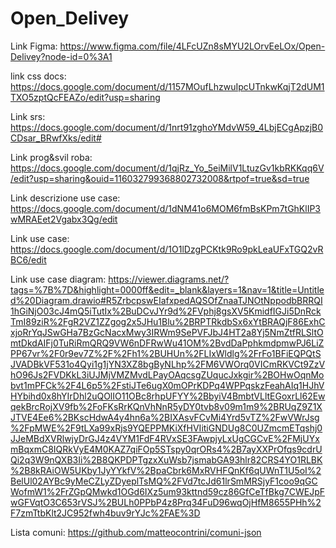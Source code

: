 # Open_Delivey
Link Figma: https://www.figma.com/file/4LFcUZn8sMYU2LOrvEeLOx/Open-Delivey?node-id=0%3A1

link css docs: https://docs.google.com/document/d/1157MOufLhzwuIpcUTnkwKqjT2dUM1TXO5zptQcFEAZo/edit?usp=sharing

Link srs: https://docs.google.com/document/d/1nrt91zghoYMdvW59_4LbjECgApzjB0CDsar_BRwfXks/edit#


Link prog&svil roba: https://docs.google.com/document/d/1qjRz_Yo_5eiMilV1LtuzGv1kbRKKqq6V/edit?usp=sharing&ouid=116032799368802732008&rtpof=true&sd=true

Link descrizione use case: https://docs.google.com/document/d/1dNM41o6MOM6fmBsKPm7tGhKlIP3wMRAEet2Vgabx3Qg/edit

Link use case: https://docs.google.com/document/d/1O1lDzgPCKtk9Ro9pkLeaUFxTGQ2vRBC6/edit

Link use case diagram: https://viewer.diagrams.net/?tags=%7B%7D&highlight=0000ff&edit=_blank&layers=1&nav=1&title=Untitled%20Diagram.drawio#R5ZrbcpswEIafxpedAQSOfZnaaTJNOtNppodbBRRQI1hGiNjO03cJ4mQ5iTutIx%2BuDCvJYr9d%2FVphj8gsXV5KmidfIGJi5DnRckTmI89ziR%2FgR2VZ1ZZgog2x5JHu1Blu%2BRPTRkdbSx6xYtBRAQjF86ExhCxjoRrYqJSwGHa7BzGcNacxMwy3IRWm9SePVFJbJ4HT2a8Yj5NmZtfRLSltOmtDkdAIFj0TuRiRmQRQ9VW6nDFRwWu41OM%2BvdDaPphkmdpmwPJ6LiZPP67vr%2F0r9ev7Z%2F%2Fh1%2BUHUn%2FLIxWldlg%2FrFo1BFiEQPQtSJVADBkVF531o4Qyi1g1jYN3XZ8bgByNLhp%2FM6VWOrq0VICmRKVCt9ZzVhO96Js2FVDKkL3iUJMjVMZMvdLPayOAqcsgZUqucJxkgir%2BOHwOqnMobvt1mPFCk%2F4L6p5%2FstiJTe6ugX0mOPrKDPq4WPPqskzFeahAIq1HJhVHYbihd0x8hYIrDhl2uQOlIO11OBc8rhpUFYY%2BbyiV4BmbtVLltEGoxrLl62EwqekBrcRojXV9fb%2FoFKsRrKQnVhNnR5yDY0tvb8v09m1m9%2BRUqZ9Z1XJTVE4Ee6%2BKscHdwA4y4hn6a%2BIXAsvFCvMi4Yrd5vTZ%2FwVWrJsg%2FpMWE%2F9tLXa99xRjs9YQEPPMKiXfHVIitiGNDUg8C0UZmcmETqshj0JJeMBdXVRlwjyDrGJ4z4VYM1FdF4RVxSE3FAwpjyLxUgCGCvE%2FMjUYxmBqxmC8IQRkVyE4M0KAZ7qiFOp5STspy0qrORs4%2B7ayXXPrOfqs9cdrUQi2q3W9nQXB3Ii%2B8QKPDPTgzxXuWsb7jsmabGA93hlr82CRS4YO1RLBK%2B8kRAiOW5UKby1JyYYkfV%2BpaCbrk6MxRVHFQnKf6qUWnT1U5oI%2BelUl02AYBc9yMeCZLyZDyeplTsMQ%2FVd7tcJd61lrSmMRSjyF1coo9qGCWofmW1%2FrZGpQMwkd1OGd6IXz5um93kttnd59cz86GfCeTfBkg7CWEJpFwGFVqtO3C653rVSJ%2BULh0PPbP4z8Prq34FuD96wqOjHfM8655PHh%2F7zmTtbKlt2JC952fwh4buv9rYJc%2FAE%3D

Lista comuni: https://github.com/matteocontrini/comuni-json



